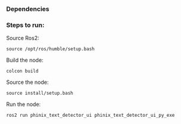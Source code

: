 ### Dependencies

### Steps to run:

Source Ros2:

`source /opt/ros/humble/setup.bash`

Build the node: 

`colcon build`

Source the node:

`source install/setup.bash`

Run the node:

`ros2 run phinix_text_detector_ui phinix_text_detector_ui_py_exe`
